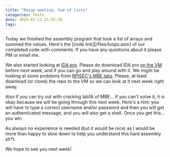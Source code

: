 ```yaml
---
title: "Recap meeting: Sum of lists"
categories: Posts
date: 2019-02-11 21:55:50
tags:
---
```


Today we finished the assembly program that took a list of arrays and summed the
values. Here's the [code link][/files/loops.asm] of our completed code with
comments. If you have any questions about it please PM or email me.

We also started looking at [IDA pro][1]. Please do download IDA pro <u>on the
VM</u> before next week, and if you can go and play around with it. We might be
looking at some problems from [RPISEC's MBE labs][2]. Please, at least download
(or clone) the repo to the VM so we can look at it next week right away.

Also if you can try out with cracking lab1A of MBE... if you can't solve it,
it is okay because we will be going through this next week. Here's a hint: you
will have to type a correct username and/or password and then you will get an
authenticated message, and you will also get a shell. Once you get this... you
win.

As always no experience is needed (but it would be nice) as I would be more than
happy to slow down to help you understand this hard assembly sh\*t.

We hope to see you next week!

[1]: https://www.hex-rays.com/products/ida/support/download_freeware.shtml
[2]: https://github.com/RPISEC/MBE
